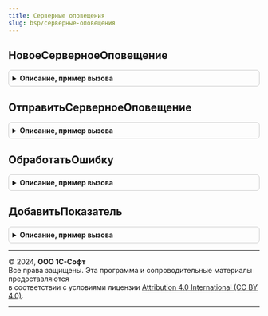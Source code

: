 ```yaml
---
title: Серверные оповещения
slug: bsp/серверные-оповещения
---
```



## НовоеСерверноеОповещение
<details style="margin: 1em 0; padding: 0.5em; border: 1px solid #ccc; border-radius: 6px;">

<summary style="font-weight: bold; cursor: pointer;">Описание, пример вызова</summary>

```bsl

// Для процедуры ПриДобавленииСерверныхОповещений общего модуля ОбщегоНазначенияПереопределяемый.
//
// Параметры:
//  Имя - Строка - имя оповещения, подходящее для имени свойства структуры.
//
// Возвращаемое значение:
//  Структура:
//   * Имя - Строка - имя оповещения.
//
//   * ИмяМодуляОтправки - Строка - имя серверного общего модуля, например, "СоединенияИБ",
//                    содержащего экспортную процедуру ПриОтправкеСерверногоОповещения.
//                    Вызов процедуры выполняется в привилегированном режиме.
//                    Смотри пример в общем модуле СтандартныеПодсистемыСервер.
//                    Может быть не заполнено. В этом случае вызываться не будет,
//                    например, используется для отправки сообщений об изменении
//                    настроек функциональных опций в момент изменения их констант,
//                    вместо отслеживания изменений в регламентом задании.
//
//   * ИмяМодуляПолучения - Строка - имя клиентского общего модуля, например, "СоединенияИБКлиент",
//                    содержащего экспортную процедуру ПриПолученииСерверногоОповещения.
//                    Смотри пример в общем модуле СтандартныеПодсистемыКлиент.
//
//   * Параметры - Произвольный - любое сериализуемое значение, которое нужно передать
//                    в процедуру ПриОтправкеСерверногоОповещения в качестве параметров.
//                    Должно быть как можно меньшего размера в сериализованном виде.
//                    Например, описание метаданных и расширений сеанса, для вычисления
//                    добавленных и удаленных расширений и исправлений в регламентном
//                    задании при вызове ПриОтправкеСерверногоОповещения, и отправке
//                    оповещения с вычисленными отличиями соответствующим сеансам.
//
//   * ПериодПроверки - Число - количество секунд, через которое требуется
//                         вызывать ПриОтправкеСерверногоОповещения для проверки
//                         состояния сервера и отправки оповещения, если требуется.
//                         Начальное значение 20 минут.
//                         Если указано время меньше 1 мин, тогда будет 1 мин.
//                         Следует учитывать, что в модели сервиса реальный минимальный
//                         период может быть значительно больше и нестабильным: 5-10 минут.
//
//
Функция НовоеСерверноеОповещение(Имя) Экспорт
```

Пример вызова
```bsl
Результат = СерверныеОповещения.НовоеСерверноеОповещение(Имя) 
```
</details>

## ОтправитьСерверноеОповещение
<details style="margin: 1em 0; padding: 0.5em; border: 1px solid #ccc; border-radius: 6px;">

<summary style="font-weight: bold; cursor: pointer;">Описание, пример вызова</summary>

```bsl

// Добавляет серверное оповещение в очередь для доставки на клиент.
// Оповещение доставляется через систему взаимодействия,
// либо забирается в рамках общего серверного вызова.
//
// Параметры:
//  ИмяОповещения - Строка - смотри НовоеСерверноеОповещение.Имя.
//
//  Результат - Произвольный - произвольное сериализуемое значение,
//             которое будет отправлено в составе оповещения на клиент
//             (должны быть как можно меньшего размера, желательно не более 1 Кб).
//
//  Адресаты - Неопределено - все пользователи (и соответственно все сеансы).
//               Если указано незаполненное соответствие, тогда возврат.
//           - Соответствие из КлючИЗначение:
//              * Ключ - УникальныйИдентификатор - идентификатор пользователя ИБ.
//              * Значение - Массив из см. СерверныеОповещения.КлючСеанса
//
//  ОтправитьСразу - Булево - если Истина, попытаться сразу отправить сообщение
//               через систему взаимодействия перед добавлением в очередь.
//               Отправка сразу не допускается из обработчиков ПриОтправкеСерверногоОповещения.
//               Следует учесть (особенно при вызове в транзакции), что неудачное обращение
//               к системе взаимодействия может занимать (3-5 сек)*2, а удачное не менее (50 мс)*2.
//
Процедура ОтправитьСерверноеОповещение(ИмяОповещения, Результат, Адресаты, ОтправитьСразу = Ложь) Экспорт
```

Пример вызова
```bsl
СерверныеОповещения.ОтправитьСерверноеОповещение(ИмяОповещения, Результат, Адресаты, ОтправитьСразу);
```
</details>

## ОбработатьОшибку
<details style="margin: 1em 0; padding: 0.5em; border: 1px solid #ccc; border-radius: 6px;">

<summary style="font-weight: bold; cursor: pointer;">Описание, пример вызова</summary>

```bsl

// Регистрирует ошибку в журнале регистрации, пойманную в обработчиках события
// ПриПериодическомПолученииДанныхКлиентаНаСервере.
//
// Параметры:
//  ИнформацияОбОшибке - ИнформацияОбОшибке
//
// Пример:
//	МоментНачала = ТекущаяУниверсальнаяДатаВМиллисекундах();
//	Попытка
//		Если ОбщегоНазначения.ПодсистемаСуществует("СтандартныеПодсистемы.ЦентрМониторинга") Тогда
//			МодульЦентрМониторингаСлужебный = ОбщегоНазначения.ОбщийМодуль("ЦентрМониторингаСлужебный");
//			МодульЦентрМониторингаСлужебный.ПриПериодическомПолученииДанныхКлиентаНаСервере(Параметры, Результаты);
//		КонецЕсли;
//	Исключение
//		СерверныеОповещения.ОбработатьОшибку(ИнформацияОбОшибке());
//	КонецПопытки;
//	СерверныеОповещения.ДобавитьПоказатель(Результаты, МоментНачала,
//		"ЦентрМониторингаСлужебный.ПриПериодическомПолученииДанныхКлиентаНаСервере");
//
Процедура ОбработатьОшибку(ИнформацияОбОшибке) Экспорт
```

Пример вызова
```bsl
СерверныеОповещения.ОбработатьОшибку(ИнформацияОбОшибке) 
```
</details>

## ДобавитьПоказатель
<details style="margin: 1em 0; padding: 0.5em; border: 1px solid #ccc; border-radius: 6px;">

<summary style="font-weight: bold; cursor: pointer;">Описание, пример вызова</summary>

```bsl

// Добавляет показатель производительности в обработчиках события
// ПриПериодическомПолученииДанныхКлиентаНаСервере.
//
// Параметры:
//  Результаты - см. ОбщегоНазначенияПереопределяемый.ПриПериодическомПолученииДанныхКлиентаНаСервере.Результаты
//  МоментНачала - Число - ТекущаяУниверсальнаяДатаВМиллисекундах перед вызовом процедуры.
//  ИмяПроцедуры - Строка - полное имя вызываемой процедуры
//
// Пример:
//	МоментНачала = ТекущаяУниверсальнаяДатаВМиллисекундах();
//	Попытка
//		Если ОбщегоНазначения.ПодсистемаСуществует("СтандартныеПодсистемы.ЦентрМониторинга") Тогда
//			МодульЦентрМониторингаСлужебный = ОбщегоНазначения.ОбщийМодуль("ЦентрМониторингаСлужебный");
//			МодульЦентрМониторингаСлужебный.ПриПериодическомПолученииДанныхКлиентаНаСервере(Параметры, Результаты);
//		КонецЕсли;
//	Исключение
//		СерверныеОповещения.ОбработатьОшибку(ИнформацияОбОшибке());
//	КонецПопытки;
//	СерверныеОповещения.ДобавитьПоказатель(Результаты, МоментНачала,
//		"ЦентрМониторингаСлужебный.ПриПериодическомПолученииДанныхКлиентаНаСервере");
//
Процедура ДобавитьПоказатель(Результаты, МоментНачала, ИмяПроцедуры) Экспорт
```

Пример вызова
```bsl
СерверныеОповещения.ДобавитьПоказатель(Результаты, МоментНачала, ИмяПроцедуры) 
```
</details>

---

© 2024, **ООО 1С-Софт**  
Все права защищены. Эта программа и сопроводительные материалы предоставляются  
в соответствии с условиями лицензии [Attribution 4.0 International (CC BY 4.0)](https://creativecommons.org/licenses/by/4.0/legalcode).

---
